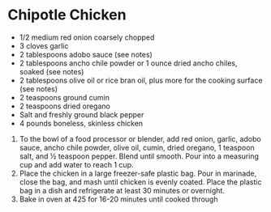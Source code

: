 # Chipotle Chicken

- 1/2 medium red onion coarsely chopped
- 3 cloves garlic
- 2 tablespoons adobo sauce (see notes)
- 2 tablespoons ancho chile powder or 1 ounce dried ancho chiles, soaked (see notes)
- 2 tablespoons olive oil or rice bran oil, plus more for the cooking surface (see notes)
- 2 teaspoons ground cumin
- 2 teaspoons dried oregano
- Salt and freshly ground black pepper
- 4 pounds boneless, skinless chicken


1. To the bowl of a food processor or blender, add red onion, garlic, adobo sauce, ancho chile powder, olive oil, cumin, dried oregano, 1 teaspoon salt, and ½ teaspoon pepper. Blend until smooth. Pour into a measuring cup and add water to reach 1 cup.
2. Place the chicken in a large freezer-safe plastic bag. Pour in marinade, close the bag, and mash until chicken is evenly coated. Place the plastic bag in a dish and refrigerate at least 30 minutes or overnight.
3. Bake in oven at 425 for 16-20 minutes until cooked through